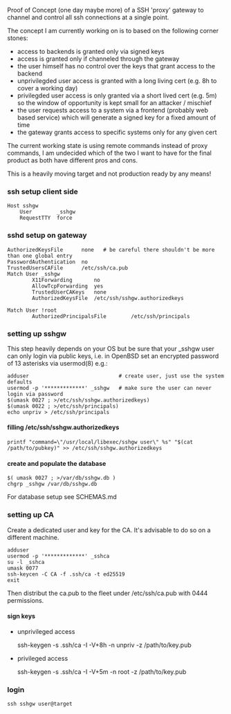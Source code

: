 Proof of Concept (one day maybe more) of a SSH 'proxy' gateway to
channel and control all ssh connections at a single point.

The concept I am currently working on is to based on the following corner stones:

  *  access to backends is granted only via signed keys
  *  access is granted only if channeled through the gateway
  *  the user himself has no control over the keys that grant access to the backend
  *  unprivilegded user access is granted with a long living cert (e.g. 8h to cover a working day)
  *  privilegded user access is only granted via a short lived cert (e.g. 5m) so the window of opportunity is kept small for an attacker / mischief
  *  the user requests access to a system via a frontend (probably web based service) which will generate a signed key for a fixed amount of time
  *  the gateway grants access to specific systems only for any given cert

The current working state is using remote commands instead of proxy commands, I am undecided which of the two I want to have for the final product as both have different pros and cons.

This is a heavily moving target and not production ready by any means!

### ssh setup client side
    Host sshgw
    	User        _sshgw
        RequestTTY  force

### sshd setup on gateway
    AuthorizedKeysFile      none   # be careful there shouldn't be more than one global entry
    PasswordAuthentication  no
    TrustedUsersCAFile      /etc/ssh/ca.pub
    Match User _sshgw
            X11Forwarding       no
            AllowTcpForwarding  yes
            TrustedUserCAKeys   none
            AuthorizedKeysFile  /etc/ssh/sshgw.authorizedkeys

    Match User !root
            AuthorizedPrincipalsFile        /etc/ssh/principals

### setting up sshgw
This step heavily depends on your OS but be sure that your _sshgw user
can only login via public keys, i.e. in OpenBSD set an encrypted password
of 13 asterisks via  usermod(8) e.g.:

    adduser                             # create user, just use the system defaults
    usermod -p '*************' _sshgw   # make sure the user can never login via password
    $(umask 0027 ; >/etc/ssh/sshgw.authorizedkeys)
    $(umask 0022 ; >/etc/ssh/principals)
    echo unpriv > /etc/ssh/principals

#### filling /etc/ssh/sshgw.authorizedkeys

    printf "command=\"/usr/local/libexec/sshgw user\" %s" "$(cat /path/to/pubkey)" >> /etc/ssh/sshgw.authorizedkeys

#### create and populate the database

    $( umask 0027 ; >/var/db/sshgw.db )
    chgrp _sshgw /var/db/sshgw.db

For database setup see SCHEMAS.md

### setting up CA
Create a dedicated user and key for the CA. It's advisable to do so on a different machine.

    adduser
    usermod -p '*************' _sshca
    su -l _sshca
    umask 0077
    ssh-keycen -C CA -f .ssh/ca -t ed25519
    exit

Then distribut the ca.pub to the fleet under /etc/ssh/ca.pub with 0444 permissions.

#### sign keys

  * unprivileged access

    ssh-keygen -s .ssh/ca -I <keyid> -V+8h -n unpriv -z <serial> /path/to/key.pub

  * privileged access

    ssh-keygen -s .ssh/ca -I <keyid> -V+5m -n root -z <serial> /path/to/key.pub

### login

    ssh sshgw user@target
